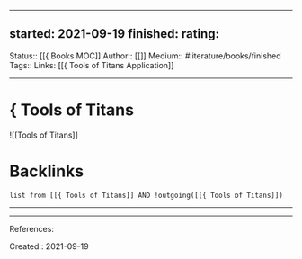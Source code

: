 
---
started: 2021-09-19
finished:
rating:
---
Status:: [[{ Books MOC]]
Author:: [[]]
Medium:: #literature/books/finished
Tags::
Links: [[{ Tools of Titans Application]]
___
# { Tools of Titans
![[Tools of Titans]]
# Backlinks
```dataview
list from [[{ Tools of Titans]] AND !outgoing([[{ Tools of Titans]])
```
___
___
References:

Created:: 2021-09-19

